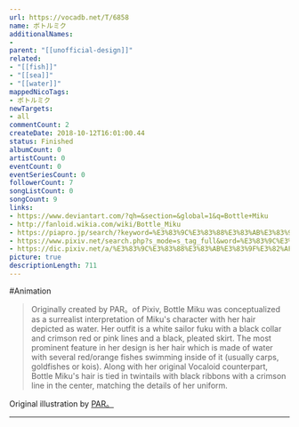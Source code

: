 ```yaml
---
url: https://vocadb.net/T/6858
name: ボトルミク
additionalNames: 
- 
parent: "[[unofficial-design]]"
related:
- "[[fish]]"
- "[[sea]]"
- "[[water]]"
mappedNicoTags:
- ボトルミク
newTargets:
- all
commentCount: 2
createDate: 2018-10-12T16:01:00.44
status: Finished
albumCount: 0
artistCount: 0
eventCount: 0
eventSeriesCount: 0
followerCount: 7
songListCount: 0
songCount: 9
links: 
- https://www.deviantart.com/?qh=&section=&global=1&q=Bottle+Miku
- http://fanloid.wikia.com/wiki/Bottle_Miku
- https://piapro.jp/search/?keyword=%E3%83%9C%E3%83%88%E3%83%AB%E3%83%9F%E3%82%AF&view=image
- https://www.pixiv.net/search.php?s_mode=s_tag_full&word=%E3%83%9C%E3%83%88%E3%83%AB%E3%83%9F%E3%82%AF
- https://dic.pixiv.net/a/%E3%83%9C%E3%83%88%E3%83%AB%E3%83%9F%E3%82%AF
picture: true
descriptionLength: 711
---
```


#Animation

>Originally created by PAR。of Pixiv, Bottle Miku was conceptualized as a surrealist interpretation of Miku's character with her hair depicted as water. Her outfit is a white sailor fuku with a black collar and crimson red or pink lines and a black, pleated skirt. The most prominent feature in her design is her hair which is made of water with several red/orange fishes swimming inside of it (usually carps, goldfishes or kois). Along with her original Vocaloid counterpart, Bottle Miku's hair is tied in twintails with black ribbons with a crimson line in the center, matching the details of her uniform.

Original illustration by [PAR。](https://www.pixiv.net/member_illust.php?mode=medium&illust_id=33404652)

---

